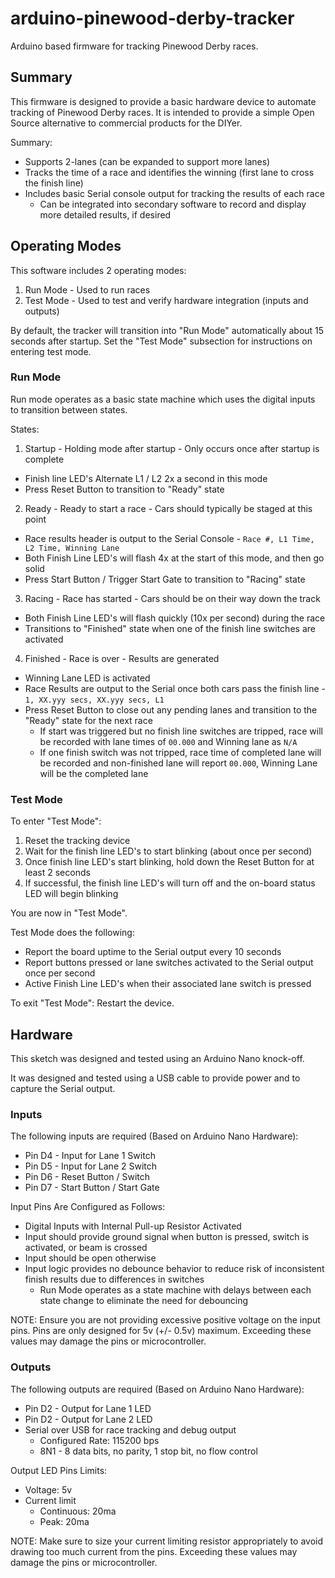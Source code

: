 # arduino-pinewood-derby-tracker

Arduino based firmware for tracking Pinewood Derby races.

## Summary

This firmware is designed to provide a basic hardware device to automate tracking of Pinewood Derby races. It is
intended to provide a simple Open Source alternative to commercial products for the DIYer.

Summary:
* Supports 2-lanes (can be expanded to support more lanes)
* Tracks the time of a race and identifies the winning (first lane to cross the finish line)
* Includes basic Serial console output for tracking the results of each race
  * Can be integrated into secondary software to record and display more detailed results, if desired

## Operating Modes

This software includes 2 operating modes:

1. Run Mode - Used to run races
2. Test Mode - Used to test and verify hardware integration (inputs and outputs)

By default, the tracker will transition into "Run Mode" automatically about 15 seconds after startup. Set the "Test 
Mode" subsection for instructions on entering test mode. 

### Run Mode

Run mode operates as a basic state machine which uses the digital inputs to transition between states.

States:
1. Startup - Holding mode after startup - Only occurs once after startup is complete
  * Finish line LED's Alternate L1 / L2 2x a second in this mode 
  * Press Reset Button to transition to "Ready" state
2. Ready - Ready to start a race - Cars should typically be staged at this point
  * Race results header is output to the Serial Console - `Race #, L1 Time, L2 Time, Winning Lane`
  * Both Finish Line LED's will flash 4x at the start of this mode, and then go solid
  * Press Start Button / Trigger Start Gate to transition to "Racing" state
3. Racing - Race has started - Cars should be on their way down the track
  * Both Finish Line LED's will flash quickly (10x per second) during the race
  * Transitions to "Finished" state when one of the finish line switches are activated
4. Finished - Race is over - Results are generated
  * Winning Lane LED is activated
  * Race Results are output to the Serial once both cars pass the finish line - `1, XX.yyy secs, XX.yyy secs, L1`
  * Press Reset Button to close out any pending lanes and transition to the "Ready" state for the next race
    * If start was triggered but no finish line switches are tripped, race will be recorded with lane times of `00.000` and Winning lane as `N/A`
    * If one finish switch was not tripped, race time of completed lane will be recorded and non-finished lane will report `00.000`, Winning Lane will be the completed lane

### Test Mode

To enter "Test Mode":
1. Reset the tracking device
2. Wait for the finish line LED's to start blinking (about once per second)
3. Once finish line LED's start blinking, hold down the Reset Button for at least 2 seconds
4. If successful, the finish line LED's will turn off and the on-board status LED will begin blinking 

You are now in "Test Mode".

Test Mode does the following:
* Report the board uptime to the Serial output every 10 seconds
* Report buttons pressed or lane switches activated to the Serial output once per second
* Active Finish Line LED's when their associated lane switch is pressed 

To exit "Test Mode": Restart the device.


## Hardware

This sketch was designed and tested using an Arduino Nano knock-off.

It was designed and tested using a USB cable to provide power and to capture the Serial output.

### Inputs

The following inputs are required (Based on Arduino Nano Hardware):
* Pin D4 - Input for Lane 1 Switch
* Pin D5 - Input for Lane 2 Switch
* Pin D6 - Reset Button / Switch
* Pin D7 - Start Button / Start Gate

Input Pins Are Configured as Follows:
* Digital Inputs with Internal Pull-up Resistor Activated
* Input should provide ground signal when button is pressed, switch is activated, or beam is crossed 
* Input should be open otherwise
* Input logic provides no debounce behavior to reduce risk of inconsistent finish results due to differences in switches
  * Run Mode operates as a state machine with delays between each state change to eliminate the need for debouncing
    
NOTE: Ensure you are not providing excessive positive voltage on the input pins. Pins are only designed for 5v
(+/- 0.5v) maximum. Exceeding these values may damage the pins or microcontroller.

### Outputs

The following outputs are required (Based on Arduino Nano Hardware):
* Pin D2 - Output for Lane 1 LED
* Pin D2 - Output for Lane 2 LED
* Serial over USB for race tracking and debug output
  * Configured Rate:  115200 bps
  * 8N1 - 8 data bits, no parity, 1 stop bit, no flow control

Output LED Pins Limits:
* Voltage: 5v
* Current limit
  * Continuous: 20ma
  * Peak: 20ma

NOTE: Make sure to size your current limiting resistor appropriately to avoid drawing too much current from the pins.
Exceeding these values may damage the pins or microcontroller.